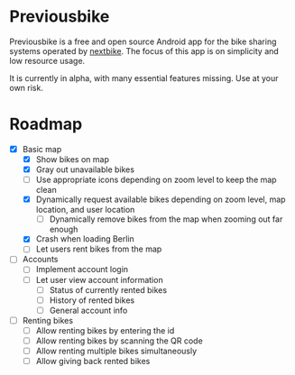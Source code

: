 # Previousbike
Previousbike is a free and open source Android app for the bike sharing systems operated by [nextbike](https://www.nextbike.net/). The focus of this app is on simplicity and low resource usage.

It is currently in alpha, with many essential features missing. Use at your own risk.

# Roadmap
- [x] Basic map
    - [x] Show bikes on map
    - [x] Gray out unavailable bikes
    - [ ] Use appropriate icons depending on zoom level to keep the map clean
    - [x] Dynamically request available bikes depending on zoom level, map location, and user location
        - [ ] Dynamically remove bikes from the map when zooming out far enough
    - [x] Crash when loading Berlin
    - [ ] Let users rent bikes from the map
- [ ] Accounts
    - [ ] Implement account login
    - [ ] Let user view account information
        - [ ] Status of currently rented bikes
        - [ ] History of rented bikes
        - [ ] General account info
- [ ] Renting bikes
    - [ ] Allow renting bikes by entering the id
    - [ ] Allow renting bikes by scanning the QR code
    - [ ] Allow renting multiple bikes simultaneously
    - [ ] Allow giving back rented bikes
